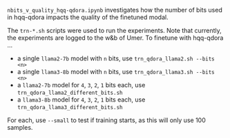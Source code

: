 `nbits_v_quality_hqq-qdora.ipynb` investigates how the number of bits used in hqq-qdora impacts the quality of the finetuned modal.

The `trn-*.sh` scripts were used to run the experiments. Note that currently, the experiments are logged to the w&b of Umer.
To finetune with hqq-qdora ...
- a single `llama2-7b` model with `n` bits, use `trn_qdora_llama2.sh --bits <n>`
- a single `llama3-8b` model with `n` bits, use `trn_qdora_llama3.sh --bits <n>` 
- a `llama2-7b` model for `4`, `3`, `2`, `1` bits each, use `trn_qdora_llama2_different_bits.sh`
- a `llama3-8b` model for `4`, `3`, `2`, `1` bits each, use `trn_qdora_llama3_different_bits.sh`

For each, use `--small` to test if training starts, as this will only use 100 samples.
